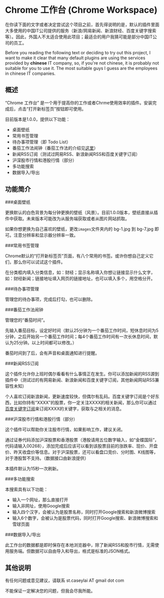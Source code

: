 Chrome 工作台 (Chrome Workspace)
=============

在你读下面的文字或者决定尝试这个项目之前，首先得说明的是，默认的插件里面大多使用的中国IT公司提供的服务（新浪/网易新闻、新浪财经、百度关键字搜索等）。因此，外国人不太适合使用此项目；最适合的用户我猜可能是部分中国IT公司的员工。

Before you reading the following text or deciding to try out this project, I want to make it clear that many default plugins are using the services provided by **chinese** IT company, so, if you're not chinese, it is probably not suitable for you to use it. The most suitable guys I guess are the employees in chinese IT companies.


概述
----

“Chrome 工作台” 是一个用于提高你的工作或者Chrme使用效率的插件。安装完成后，点击“打开新标签页”按钮即可使用。

目前版本是1.0.0，提供以下功能：

* 桌面壁纸
* 常用书签管理
* 待办事项管理（即 Todo List）
* 番茄工作法闹钟（番茄工作法的介绍见[这里](http://www.zhihu.com/question/20189826)）
* 新闻RSS订阅（测试过网易RSS、新浪新闻RSS和百度关键字订阅）
* 沪深股市行情和港股行情（部分）
* 多功能搜索
* 数据导入/导出

功能简介
--------

###桌面壁纸

更换默认的白色背景为每分钟更换的壁纸（风景）。目前1.0.0版本，壁纸直接从插件中获取。未来版本可能改为从服务端获取或者从图片网站抓取。

如果你想更换为自己喜欢的壁纸，更改`images`文件夹内的 bg-1.jpg 到 bg-7.jpg 即可。注意分辨率和显示器分辨率一致。


###常用书签管理

Chrome默认的“打开新标签页”页面，有八个常用的书签。或许你想自己定义它们，那么你可以试试这个插件。

在分类框内填入分类信息，如：财经；显示名称填入你想让链接显示什么文字，如：财经新闻；链接地址填入网页的链接地址，也可以填入多个，用空格分开。


###待办事项管理

管理您的待办事项，完成后打勾，也可以删除。


###番茄工作法闹钟

管理您的“番茄时间”。

先输入番茄目标，设定好时间（默认25分钟为一个番茄工作时间，短休息时间为5分钟，之后开始另一个番茄工作时间；每4个番茄工作时间有一次长休息时间，默认为25分钟。以上时间都可以修改。）

番茄时间到了后，会有声音和桌面通知进行提醒。


###新闻RSS订阅

这个插件允许你上班时偶尔看看有什么事情正在发生。你可以添加新闻的RSS源到插件中（测试过的有网易新闻、新浪新闻和百度关键字订阅，其他新闻网站RSS兼容性未知）

个人喜欢订阅新浪新闻，更新速度较快，但偶尔有乱码。百度关键字订阅是个好东西，比如你持有“XXXX”的股票，你一定关注XXXX的相关新闻，那么你可以通过[百度关键字订阅](http://www.baidu.com/search/rss.html)来订阅XXXX的关键字，获取与之相关的消息。


###沪深股市行情和港股行情（部分）

这个插件可以帮助你关注股市行情，如果影响工作，建议关闭。

通过证券代码添加沪深股票和香港股票（港股请用五位数字输入，如“金蝶国际”，代码请输入00268），添加完成后应该可以看到该股票目前的涨跌率、现价、开盘价、昨天收盘价等信息。对于沪深股票，还可以看盘口竞价、分时图、K线图等，对于港股暂不支持。（数据接口由新浪提供）

本插件默认为15秒一次刷新。


###多功能搜索

本搜索具有以下功能：
* 输入一个网址，那么直接打开
* 输入非网址，使用Google搜索
* 输入四个汉字，会被认为是股票名称，同时打开Google搜索和新浪微博搜索
* 输入6个数字，会被认为是股票代码，同时打开Google搜索、新浪微博搜索和雪球页面


###数据导入/导出

此工作台的数据都是即时保存在本地浏览器中，除了新闻RSS和股市行情，无需使用服务端。但数据可以自由导入和导出，格式是标准的JSON格式。


其他说明
--------

有任何问题或意见建议，请联系 st.caseylai AT gmail dot com

不能保证一定解决您的问题，但我会尽我所能。





